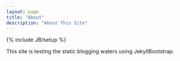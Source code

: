 ```yaml
---
layout: page
title: "About"
description: "About This Site"
---
```

{% include JB/setup %}


This site is testing the static blogging waters using JekyllBootstrap.